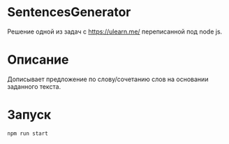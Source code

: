 # SentencesGenerator
Решение одной из задач с https://ulearn.me/ переписанной под node js.

# Описание
Дописывает предложение по слову/сочетанию слов на основании заданного текста.

# Запуск
```
npm run start
```
